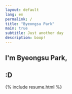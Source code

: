 ```yaml
---
layout: default
lang: en
permalink: /
title: "Byeongsu Park"
main: true
subtitle: Just another day
description: boop!
---
```

<div class="intro-animation">
<section class="explanation">
    <h1 class="intro">
    I'm Byeongsu Park,
    </h1>
    <h2 class="intro">:D</h2>
</section>
</div>

{% include resume.html %}
